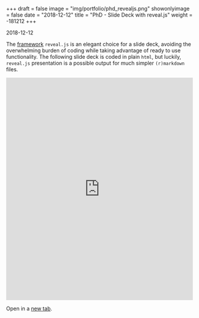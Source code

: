 +++
draft = false
image = "img/portfolio/phd_revealjs.png"
showonlyimage = false
date = "2018-12-12"
title = "PhD - Slide Deck with reveal.js"
weight = -181212
+++

2018-12-12
<!--more-->
The [framework](https://revealjs.com/) `reveal.js` is an elegant choice for a
slide deck, avoiding the overwhelming burden of coding while taking advantage
of ready to use functionality. The following slide deck is coded in plain
`html`, but luckily, `reveal.js` presentation is a possible output for
much simpler `(r)markdown` files.

<iframe
 src="https://fcacollin.github.io/Latarnia/reveal/collin2018/index.html#/"
 width="100%" height="600" frameborder="0"
 style="border:0;" allowfullscreen=""
></iframe>

Open in a 
<a 
href="https://fcacollin.github.io/Latarnia/reveal/collin2018/index.html#/"
target="_blank"> new tab</a>.
